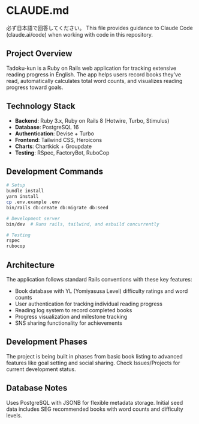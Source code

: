# CLAUDE.md
必ず日本語で回答してください。
This file provides guidance to Claude Code (claude.ai/code) when working with code in this repository.

## Project Overview

Tadoku-kun is a Ruby on Rails web application for tracking extensive reading progress in English. The app helps users record books they've read, automatically calculates total word counts, and visualizes reading progress toward goals.

## Technology Stack

- **Backend**: Ruby 3.x, Ruby on Rails 8 (Hotwire, Turbo, Stimulus)
- **Database**: PostgreSQL 16
- **Authentication**: Devise + Turbo
- **Frontend**: Tailwind CSS, Heroicons
- **Charts**: Chartkick + Groupdate
- **Testing**: RSpec, FactoryBot, RuboCop

## Development Commands

```bash
# Setup
bundle install
yarn install
cp .env.example .env
bin/rails db:create db:migrate db:seed

# Development server
bin/dev  # Runs rails, tailwind, and esbuild concurrently

# Testing
rspec
rubocop
```

## Architecture

The application follows standard Rails conventions with these key features:

- Book database with YL (Yomiyasusa Level) difficulty ratings and word counts
- User authentication for tracking individual reading progress
- Reading log system to record completed books
- Progress visualization and milestone tracking
- SNS sharing functionality for achievements

## Development Phases

The project is being built in phases from basic book listing to advanced features like goal setting and social sharing. Check Issues/Projects for current development status.

## Database Notes

Uses PostgreSQL with JSONB for flexible metadata storage. Initial seed data includes SEG recommended books with word counts and difficulty levels.
